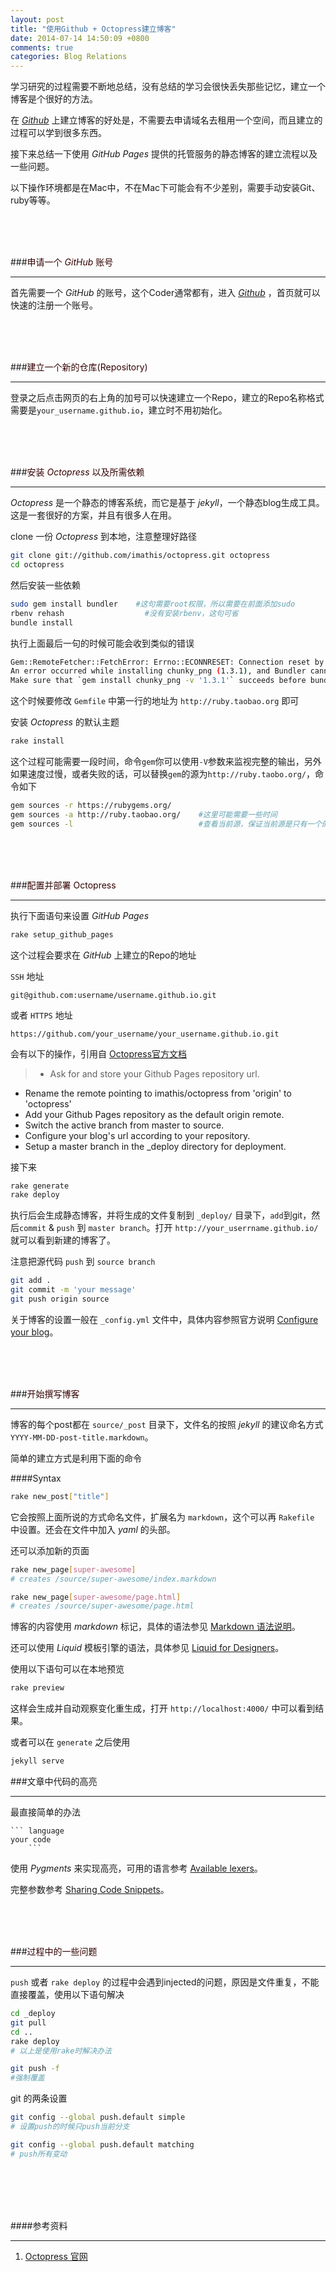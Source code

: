 ```yaml
---
layout: post
title: "使用Github + Octopress建立博客"
date: 2014-07-14 14:50:09 +0800
comments: true
categories: Blog Relations
---
```


学习研究的过程需要不断地总结，没有总结的学习会很快丢失那些记忆，建立一个博客是个很好的方法。

在 *[Github](http://github.com/)* 上建立博客的好处是，不需要去申请域名去租用一个空间，而且建立的过程可以学到很多东西。

接下来总结一下使用 *GitHub Pages* 提供的托管服务的静态博客的建立流程以及一些问题。

以下操作环境都是在Mac中，不在Mac下可能会有不少差别，需要手动安装Git、ruby等等。

<!-- more -->

<br /><br /><br />

###<font color="330000">申请一个 *GitHub* 账号</font>

---
首先需要一个 *GitHub* 的账号，这个Coder通常都有，进入 *[Github](http://github.com/)* ，首页就可以快速的注册一个账号。

<br /><br /><br />

###<font color="330000">建立一个新的仓库(Repository)</font>

---
登录之后点击网页的右上角的加号可以快速建立一个Repo，建立的Repo名称格式需要是`your_username.github.io`，建立时不用初始化。

<br /><br /><br />

###<font color="330000">安装 *Octopress* 以及所需依赖</font>

---
*Octopress* 是一个静态的博客系统，而它是基于 *jekyll*，一个静态blog生成工具。这是一套很好的方案，并且有很多人在用。

clone 一份 *Octopress* 到本地，注意整理好路径

``` bash
git clone git://github.com/imathis/octopress.git octopress
cd octopress
```
然后安装一些依赖

``` bash
sudo gem install bundler    #这句需要root权限，所以需要在前面添加sudo
rbenv rehash	              #没有安装rbenv，这句可省
bundle install
```

执行上面最后一句的时候可能会收到类似的错误
``` bash
Gem::RemoteFetcher::FetchError: Errno::ECONNRESET: Connection reset by peer - SSL_connect (https://rubygems.org/gems/chunky_png-1.3.1.gem)
An error occurred while installing chunky_png (1.3.1), and Bundler cannot continue.
Make sure that `gem install chunky_png -v '1.3.1'` succeeds before bundling.
```

这个时候要修改 `Gemfile` 中第一行的地址为 `http://ruby.taobao.org` 即可


安装 *Octopress* 的默认主题

``` bash
rake install
```

这个过程可能需要一段时间，命令`gem`你可以使用`-V`参数来监视完整的输出，另外如果速度过慢，或者失败的话，可以替换`gem`的源为`http://ruby.taobo.org/`，命令如下

``` bash
gem sources -r https://rubygems.org/
gem sources -a http://ruby.taobao.org/    #这里可能需要一些时间
gem sources -l                            #查看当前源，保证当前源是只有一个的
```

<br /><br /><br />

###<font color="330000">配置并部署 Octopress</font>

---
执行下面语句来设置 *GitHub Pages*

``` bash
rake setup_github_pages
```

这个过程会要求在 *GitHub* 上建立的Repo的地址

`SSH` 地址

`git@github.com:username/username.github.io.git`

或者 `HTTPS` 地址

`https://github.com/your_username/your_username.github.io.git`

会有以下的操作，引用自 [Octopress官方文档](http://octopress.org/docs/deploying/github/])

>- Ask for and store your Github Pages repository url.
- Rename the remote pointing to imathis/octopress from 'origin' to 'octopress'
- Add your Github Pages repository as the default origin remote.
- Switch the active branch from master to source.
- Configure your blog's url according to your repository.
- Setup a master branch in the _deploy directory for deployment.

接下来

``` bash
rake generate
rake deploy
```

执行后会生成静态博客，并将生成的文件复制到 `_deploy/` 目录下，`add`到git，然后`commit` & `push` 到 `master branch`。打开 `http://your_userrname.github.io/` 就可以看到新建的博客了。

注意把源代码 `push` 到 `source branch`

``` bash
git add .
git commit -m 'your message'
git push origin source
```

关于博客的设置一般在 `_config.yml` 文件中，具体内容参照官方说明 [Configure your blog](http://octopress.org/docs/configuring)。

<br /><br /><br />

###<font color="330000">开始撰写博客</font>

---
博客的每个post都在 `source/_post` 目录下，文件名的按照 *jekyll* 的建议命名方式 `YYYY-MM-DD-post-title.markdown`。

简单的建立方式是利用下面的命令

####Syntax
``` bash
rake new_post["title"]
```

它会按照上面所说的方式命名文件，扩展名为 `markdown`，这个可以再 `Rakefile` 中设置。还会在文件中加入 *yaml* 的头部。

还可以添加新的页面

``` bash
rake new_page[super-awesome]
# creates /source/super-awesome/index.markdown

rake new_page[super-awesome/page.html]
# creates /source/super-awesome/page.html
```

博客的内容使用 *markdown* 标记，具体的语法参见 [Markdown 语法说明](http://wowubuntu.com/markdown/)。

还可以使用 *Liquid* 模板引擎的语法，具体参见 [Liquid for Designers](https://github.com/Shopify/liquid/wiki/Liquid-for-Designers)。

使用以下语句可以在本地预览

``` bash
rake preview
```

这样会生成并自动观察变化重生成，打开 `http://localhost:4000/` 中可以看到结果。

或者可以在 `generate` 之后使用

``` bash
jekyll serve
```

###<font colot="330000">文章中代码的高亮</font>

---
最直接简单的办法

``` 
``` language
your code 
	```
```

使用 *Pygments* 来实现高亮，可用的语言参考 [Available lexers](http://pygments.org/docs/lexers/)。

完整参数参考 [Sharing Code Snippets](http://octopress.org/docs/blogging/code/)。

<br /><br /><br />

###<font color="330000">过程中的一些问题</font>

---
`push` 或者 `rake deploy` 的过程中会遇到injected的问题，原因是文件重复，不能直接覆盖，使用以下语句解决

``` bash
cd _deploy
git pull
cd ..
rake deploy
# 以上是使用rake时解决办法

git push -f
#强制覆盖
```

git 的两条设置

``` bash
git config --global push.default simple
# 设置push的时候只push当前分支

git config --global push.default matching
# push所有变动
```


<br />
<br />
<br />
<br />

####参考资料

---
1. [Octopress 官网](http://octopress.org/)